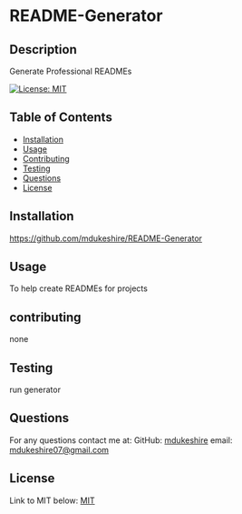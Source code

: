 # README-Generator
  

## Description
Generate Professional READMEs

[![License: MIT](https://img.shields.io/badge/License-MIT-yellow.svg)](https://opensource.org/licenses/MIT)

## Table of Contents
- [Installation](#installation)
- [Usage](#usage)
- [Contributing](#contributing)
- [Testing](#testing)
- [Questions](#questions)
- [License](#license)

## Installation
https://github.com/mdukeshire/README-Generator

## Usage
To help create READMEs for projects

## contributing
none

## Testing
run generator

## Questions
  For any questions contact me at:
  GitHub: [mdukeshire](https://github.com/mdukeshire)
  email: mdukeshire07@gmail.com

## License
Link to MIT below:
[MIT](https://opensource.org/licenses/MIT)

